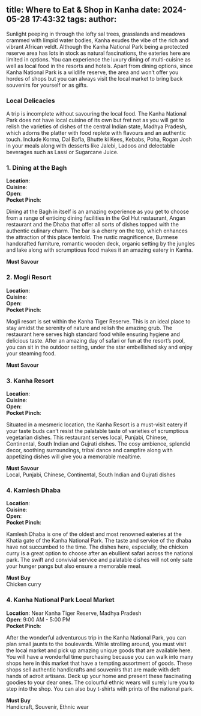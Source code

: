 title: Where to Eat & Shop in Kanha
date: 2024-05-28 17:43:32
tags:
author:
---
Sunlight peeping in through the lofty sal trees, grasslands and meadows crammed with limpid water bodies, Kanha exudes the vibe of the rich and vibrant African veldt. Although the Kanha National Park being a protected reserve area has lots in stock as natural fascinations, the eateries here are limited in options. You can experience the luxury dining of multi-cuisine as well as local food in the resorts and hotels. Apart from dining options, since Kanha National Park is a wildlife reserve, the area and won’t offer you hordes of shops but you can always visit the local market to bring back souvenirs for yourself or as gifts.  

### Local Delicacies
A trip is incomplete without savouring the local food. The Kanha National Park does not have local cuisine of its own but fret not as you will get to relish the varieties of dishes of the central Indian state, Madhya Pradesh, which adorns the platter with food replete with flavours and an authentic touch. Include Korma, Dal Bafla, Bhutte ki Kees, Kebabs, Poha, Rogan Josh in your meals along with desserts like Jalebi, Ladoos and delectable beverages such as Lassi or Sugarcane Juice. 


### 1. Dining at the Bagh
**Location**:<br>
**Cuisine**:<br>
**Open**:<br>
**Pocket Pinch**:

Dining at the Bagh in itself is an amazing experience as you get to choose from a range of enticing dining facilities in the Gol Hut restaurant, Angan restaurant and the Dhaba that offer all sorts of dishes topped with the authentic culinary charm. The bar is a cherry on the top, which enhances the attraction of this place tenfold. The rustic magnificence, Burmese handcrafted furniture, romantic wooden deck, organic setting by the jungles and lake along with scrumptious food makes it an amazing eatery in Kanha. 

**Must Savour**<br>


### 2. Mogli Resort
**Location**:<br>
**Cuisine**:<br>
**Open**:<br>
**Pocket Pinch**:

Mogli resort is set within the Kanha Tiger Reserve. This is an ideal place to stay amidst the serenity of nature and relish the amazing grub. The restaurant here serves high standard food while ensuring hygiene and delicious taste. After an amazing day of safari or fun at the resort’s pool, you can sit in the outdoor setting, under the star embellished sky and enjoy your steaming food.

**Must Savour**<br>


### 3. Kanha Resort
**Location**:<br>
**Cuisine**:<br>
**Open**:<br>
**Pocket Pinch**:

Situated in a mesmeric location, the Kanha Resort is a must-visit eatery if your taste buds can’t resist the palatable taste of varieties of scrumptious vegetarian dishes. This restaurant serves local, Punjabi, Chinese, Continental, South Indian and Gujrati dishes. The cosy ambience, splendid decor, soothing surroundings, tribal dance and campfire along with appetizing dishes will give you a memorable mealtime.  

**Must Savour**<br>
Local, Punjabi, Chinese, Continental, South Indian and Gujrati dishes

### 4. Kamlesh Dhaba
**Location**:<br>
**Cuisine**:<br>
**Open**:<br>
**Pocket Pinch**:

Kamlesh Dhaba is one of the oldest and most renowned eateries at the Khatia gate of the Kanha National Park. The taste and service of the dhaba have not succumbed to the time. The dishes here, especially, the chicken curry is a great option to choose after an ebullient safari across the national park. The swift and convivial service and palatable dishes will not only sate your hunger pangs but also ensure a memorable meal. 

**Must Buy**<br>
Chicken curry

### 4. Kanha National Park Local Market
**Location**: Near Kanha Tiger Reserve, Madhya Pradesh<br>
**Open**: 9:00 AM - 5:00 PM<br>
**Pocket Pinch**:

After the wonderful adventurous trip in the Kanha National Park, you can plan small jaunts to the boulevards. While strolling around, you must visit the local market and pick up amazing unique goods that are available here. You will have a wonderful time purchasing because you can walk into many shops here in this market that have a tempting assortment of goods. These shops sell authentic handicrafts and souvenirs that are made with deft hands of adroit artisans. Deck up your home and present these fascinating goodies to your dear ones. The colourful ethnic wears will surely lure you to step into the shop. You can also buy t-shirts with prints of the national park. 

**Must Buy**<br>
Handicraft, Souvenir, Ethnic wear